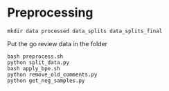 # Preprocessing

`mkdir data processed data_splits data_splits_final`

Put the go review data in the folder

```
bash preprocess.sh
python split_data.py
bash apply_bpe.sh
python remove_old_comments.py
python get_neg_samples.py
```
